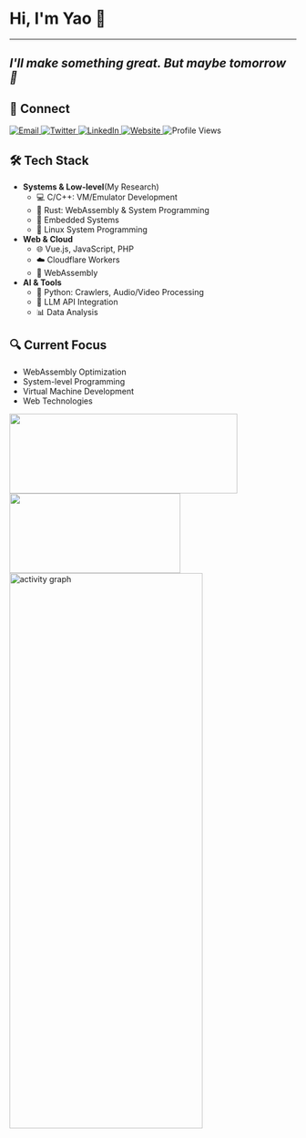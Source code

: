 # Hi, I'm Yao 👋

---
*I'll make something great. But maybe tomorrow 🤡*
---

## 🔗 Connect
<p align="left">
    <a href="mailto:liyao@mail.softlab.cs.tsukuba.ac.jp">
        <img src="https://img.shields.io/badge/-Email-EA4335?style=for-the-badge&logo=Gmail&logoColor=white" alt="Email" />
    </a>
    <a href="https://twitter.com/BH3GEI_CN">
        <img src="https://img.shields.io/badge/-Twitter-1DA1F2?style=for-the-badge&logo=twitter&logoColor=white" alt="Twitter" />
    </a>
    <a href="https://linkedin.com/in/yao-li2026">
        <img src="https://img.shields.io/badge/-LinkedIn-0A66C2?style=for-the-badge&logo=linkedin&logoColor=white" alt="LinkedIn" />
    </a>
    <a href="https://bh3gei.github.io/">
        <img src="https://img.shields.io/badge/-Website-4285F4?style=for-the-badge&logo=google-chrome&logoColor=white" alt="Website" />
    </a>
    <img src="https://komarev.com/ghpvc/?username=BH3GEI&style=for-the-badge&color=brightgreen" alt="Profile Views" />
</p>

## 🛠️ Tech Stack
- **Systems & Low-level**(My Research)
  - 💻 C/C++: VM/Emulator Development
  - 🦀 Rust: WebAssembly & System Programming
  - 🔌 Embedded Systems
  - 🐧 Linux System Programming
- **Web & Cloud**
  - 🌐 Vue.js, JavaScript, PHP
  - ☁️ Cloudflare Workers
  - 🔧 WebAssembly
- **AI & Tools**
  - 🐍 Python: Crawlers, Audio/Video Processing
  - 🤖 LLM API Integration
  - 📊 Data Analysis

## 🔍 Current Focus
- WebAssembly Optimization
- System-level Programming
- Virtual Machine Development
- Web Technologies
  
<div align="left"><div align="left">
  <img height="140" width="400" src="https://github-readme-stats.vercel.app/api?username=BH3GEI&show_icons=true&bg_color=00000000&hide=contribs,prs&card_width=400" />
  <img height="140" width="300" src="https://github-readme-stats.vercel.app/api/top-langs/?username=BH3GEI&layout=compact&bg_color=00000000&langs_count=8&card_width=300" />
</div>
</div>
  <img src="https://github-readme-activity-graph.vercel.app/graph?username=BH3GEI&theme=minimal&area=true" width="82%" height="50%" alt="activity graph">








